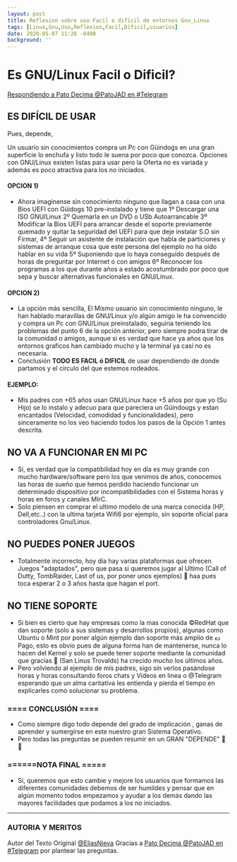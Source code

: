 ```yaml
---
layout: post
title: Reflexion sobre uso Facil o dificil de entornos Gnu_Linux
tags: [Linux,Gnu,Uso,Reflexion,Facil,Dificil,usuarios]
date: 2020-05-07 11:28 -0400
background: ''
---
```

     
     
     
# Es GNU/Linux Facil o Dificil?

[Respondiendo a Pato Decima @PatoJAD en #Telegram](https://patojad.gitlab.io/)

## ES DIFÍCIL DE USAR 
Pues, depende, 

Un usuario sin conocimientos compra un Pc con Güindogs en una gran superficie lo enchufa y listo todo le suena por poco que conozca. Opciones con GNU/Linux existen listas para usar pero la Oferta no es variada y además es poco atractiva para los no iniciados.

####  OPCION 1)
- Ahora imagínense sin conocimiento ninguno que llagan a casa con una Bios UEFI con Güidogs 10 pre-instalado y tiene que 1º Descargar una ISO GNU/Linux 2º Quemarla en un DVD o USb Autoarrancable 3º Modificar la Bios UEFI para arrancar desde el soporte previamente quemado y quitar la seguridad del UEFI para que deje instalar S.O sin Firmar, 4º Seguir un asistente de instalación que habla de particiones y sistemas de arranque cosa que este persona del ejemplo no ha oído hablar en su vida 5º Suponiendo que lo haya conseguido después de horas de preguntar por Internet o con amigos 6º Reconocer los programas a los que durante años a estado acostumbrado por poco que sepa y buscar alternativas funcionales en GNU/Linux.

####  OPCION 2)
 - La opción más sencilla, El Mismo usuario sin conocimiento ninguno, le han hablado maravillas de GNU/Linux y/o algún amigo le ha convencido y compra un Pc con GNU/Linux preinstalado, seguiria teniendo los problemas del punto 6 de la opción anterior, pero siempre podra tirar de la comunidad o amigos, aunque si es verdad que hace ya años que los entornos graficos han cambiado mucho y la terminal ya casí no es necesaria.
 - Conclusión **TODO ES FACIL ó DIFICIL** de usar dependiendo de donde partamos y el circulo del que estemos rodeados.
 
 #### EJEMPLO: 
- Mis padres con +65 años usan GNU/Linux hace +5 años por que yo (Su Hijo) se lo instalo y adecuo para que pareciera un Güindougs y estan encantados (Velocidad, comodidad y funcionalidades), pero sinceramente no los veo haciendo todos los pasos de la Opción 1 antes descrita.

## NO VA A FUNCIONAR EN MI PC
- Si, es verdad que la compatibilidad hoy en día es muy grande con mucho hardware/software pero los que venimos de años, conocemos las horas de sueño que hemos perdido haciendo funcionar un determinado dispositivo por incompatibilidades con el Sistema horas y horas en foros y canales MIrC.
- Solo piensen en comprar el ultimo modelo de una marca conocida (HP, Dell,etc..) con la ultima tarjeta Wifi6 por ejemplo, sin soporte oficial para controladores Gnu/Linux.

## NO PUEDES PONER JUEGOS
- Totalmente incorrecto, hoy día hay varias plataformas que ofrecen Juegos "adaptados", pero que pasa si queremos jugar al Ultimo (Call of Dutty, TombRaider, Last of us, por poner unos ejemplos) 🧐 haa pues toca esperar 2 o 3 años hasta que hagan el port.

## NO TIENE SOPORTE
- Si bien es cierto que hay empresas como la mas conocida ©️RedHat que dan soporte (solo a sus sistemas y desarrollos propios), algunas como Ubuntu o Mint por poner algún ejemplo dan soporte más amplio de 💶 Pago, esto es obvio pues de alguna forma han de mantenerse, nunca lo hacen del Kernel y solo se puede tener soporte mediante la comunidad que gracias 🙏 (San Linus Trovalds) ha crecido mucho los últimos años.
- Pero volviendo al ejemplo de mís padres, sigo sin verlos pasándose horas y horas consultando foros chats y Videos en linea o @Telegram esperando que un alma caritativa les entienda y pierda el tiempo en explicarles como solucionar su problema.

### ==== CONCLUSIÓN ====
- Como siempre digo todo depende del grado de implicación , ganas de aprender y sumergirse en este nuestro gran Sistema Operativo.
- Pero todas las preguntas se pueden resumir en un GRAN "DEPENDE" 🥺🤪

### ======NOTA FINAL =====
- Si, queremos que esto cambie y mejore los usuarios que formamos las diferentes comunidades debemos de ser humildes y pensar que en algún momento todos empezamos y ayudar a los demás dando las mayores facilidades que podamos a los no iniciados.     
     
     
     
     
____
### AUTORIA Y MERITOS
     
Autor del Texto Original [@EliasNieva](https://mastodon.social/@eliasNieva)
Gracias a [Pato Decima @PatoJAD en #Telegram](https://patojad.gitlab.io/) por plantear las preguntas.
